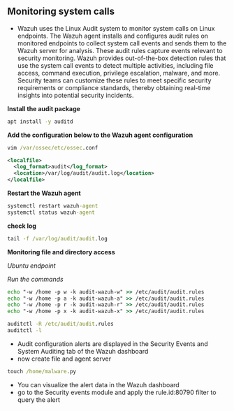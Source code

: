 ## Monitoring system calls

* Wazuh uses the Linux Audit system to monitor system calls on Linux endpoints. The Wazuh agent installs and configures audit rules on monitored endpoints to collect system call events and sends them to the Wazuh server for analysis. These audit rules capture events relevant to security monitoring. Wazuh provides out-of-the-box detection rules that use the system call events to detect multiple activities, including file access, command execution, privilege escalation, malware, and more. Security teams can customize these rules to meet specific security requirements or compliance standards, thereby obtaining real-time insights into potential security incidents.

**Install the audit package**

```cmd
apt install -y auditd
```

**Add the configuration below to the Wazuh agent configuration**

```cmd
vim /var/ossec/etc/ossec.conf
```
```xml
<localfile>
  <log_format>audit</log_format>
  <location>/var/log/audit/audit.log</location>
</localfile>
```

**Restart the Wazuh agent**

```cmd
systemctl restart wazuh-agent
systemctl status wazuh-agent
```

**check log**

```cmd
tail -f /var/log/audit/audit.log
```

**Monitoring file and directory access**

_Ubuntu endpoint_

_Run the commands_

```cmd
echo "-w /home -p w -k audit-wazuh-w" >> /etc/audit/audit.rules
echo "-w /home -p a -k audit-wazuh-a" >> /etc/audit/audit.rules
echo "-w /home -p r -k audit-wazuh-r" >> /etc/audit/audit.rules
echo "-w /home -p x -k audit-wazuh-x" >> /etc/audit/audit.rules
```
```cmd
auditctl -R /etc/audit/audit.rules
auditctl -l
```
* Audit configuration alerts are displayed in the Security Events and System Auditing tab of the Wazuh dashboard
* now create file and agent server

```cmd
touch /home/malware.py
```
* You can visualize the alert data in the Wazuh dashboard
* go to the Security events module and apply the rule.id:80790 filter to query the alert



